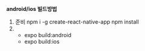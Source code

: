 **android/ios 빌드방법**

1. 준비
    npm i -g create-react-native-app
    npm install
2. - expo build:android
   - expo build:ios